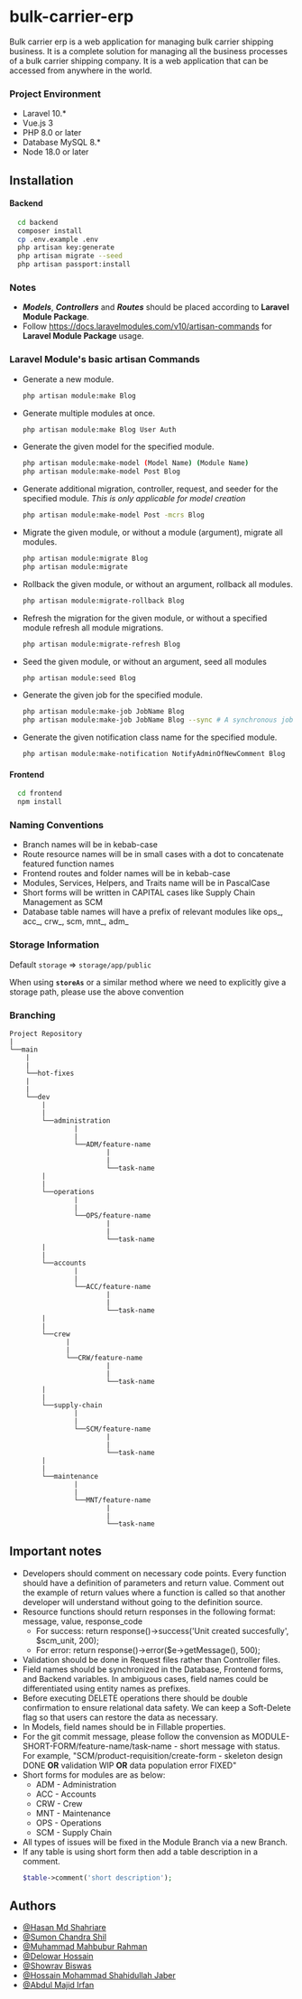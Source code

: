 # bulk-carrier-erp

Bulk carrier erp is a web application for managing bulk carrier shipping business.
It is a complete solution for managing all the business processes of a bulk carrier shipping company.
It is a web application that can be accessed from anywhere in the world.

### Project Environment

- Laravel 10.*
- Vue.js 3
- PHP 8.0 or later
- Database MySQL 8.*
- Node 18.0 or later

## Installation

#### Backend
```bash
  cd backend
  composer install
  cp .env.example .env
  php artisan key:generate
  php artisan migrate --seed
  php artisan passport:install
```
### Notes

-   **_Models_**, **_Controllers_** and **_Routes_** should be placed according to **Laravel Module Package**.
-   Follow https://docs.laravelmodules.com/v10/artisan-commands for **Laravel Module Package** usage.

### Laravel Module's basic artisan Commands
- Generate a new module.
  ```bash
  php artisan module:make Blog
  ```
- Generate multiple modules at once.
  ```bash
  php artisan module:make Blog User Auth
  ```
- Generate the given model for the specified module.
  ```bash
  php artisan module:make-model (Model Name) (Module Name)
  php artisan module:make-model Post Blog
  ```
- Generate additional migration, controller, request, and seeder for the specified module. *This is only applicable for model creation*
  ```bash
  php artisan module:make-model Post -mcrs Blog
  ```
- Migrate the given module, or without a module (argument), migrate all modules.
  ```bash
  php artisan module:migrate Blog
  php artisan module:migrate
  ```
- Rollback the given module, or without an argument, rollback all modules.
  ```bash
  php artisan module:migrate-rollback Blog
  ```
- Refresh the migration for the given module, or without a specified module refresh all module migrations.
  ```bash
  php artisan module:migrate-refresh Blog
  ```
- Seed the given module, or without an argument, seed all modules
  ```bash
  php artisan module:seed Blog
  ```
- Generate the given job for the specified module.
  ```bash
  php artisan module:make-job JobName Blog
  php artisan module:make-job JobName Blog --sync # A synchronous job class
  ```
- Generate the given notification class name for the specified module.
  ```bash
  php artisan module:make-notification NotifyAdminOfNewComment Blog
  ```

#### Frontend
```bash
  cd frontend
  npm install
```

### Naming Conventions

- Branch names will be in kebab-case 
- Route resource names will be in small cases with a dot to concatenate featured function names
- Frontend routes and folder names will be in kebab-case
- Modules, Services, Helpers, and Traits name will be in PascalCase 
- Short forms will be written in CAPITAL cases like Supply Chain Management as SCM
- Database table names will have a prefix of relevant modules like ops_, acc_, crw_, scm, mnt_, adm_


### Storage Information

Default `storage` => `storage/app/public`

When using **`storeAs`** or a similar method where we need to explicitly give a storage path, please use the above convention

### Branching

```
Project Repository
|
└──main
    |
    |
    └──hot-fixes
    |
    |
    └──dev
        |
        |
        └──administration
                |
                |
                └──ADM/feature-name  
                        |
                        |
                        └──task-name       
        |
        |
        └──operations
                |
                |
                └──OPS/feature-name
                        |
                        |
                        └──task-name
        |
        |
        └──accounts
                |
                |
                └──ACC/feature-name
                        |
                        |
                        └──task-name
        |
        |
        └──crew
              |
              |
              └──CRW/feature-name
                        |
                        |
                        └──task-name
        |
        |
        └──supply-chain
                |
                |
                └──SCM/feature-name
                        |
                        |
                        └──task-name
        |
        |
        └──maintenance
                |
                |
                └──MNT/feature-name
                        |
                        |
                        └──task-name
```
## Important notes

- Developers should comment on necessary code points. Every function should have a definition of parameters and return value. Comment out the example of return values where a function is called so that another developer will understand without going to the definition source. 
- Resource functions should return responses in the following format: message, value, response_code
    - For success: return response()->success('Unit created succesfully', $scm_unit, 200);
    - For error: return response()->error($e->getMessage(), 500);
- Validation should be done in Request files rather than Controller files.
- Field names should be synchronized in the Database, Frontend forms, and Backend variables. In ambiguous cases, field names could be differentiated using entity names as prefixes.
- Before executing DELETE operations there should be double confirmation to ensure relational data safety. We can keep a Soft-Delete flag so that users can restore the data as necessary.
- In Models, field names should be in Fillable properties.
- For the git commit message, please follow the convension as MODULE-SHORT-FORM/feature-name/task-name - short message with status. For example, "SCM/product-requisition/create-form - skeleton design DONE **OR** validation WIP **OR** data population error FIXED"
- Short forms for modules are as below:
  - ADM - Administration
  - ACC - Accounts
  - CRW - Crew
  - MNT - Maintenance
  - OPS - Operations
  - SCM - Supply Chain
- All types of issues will be fixed in the Module Branch via a new Branch.
- If any table is using short form then add a table description in a comment.
  ```php
  $table->comment('short description');

## Authors

- [@Hasan Md Shahriare](https://github.com/hasashah)
- [@Sumon Chandra Shil](https://www.github.com/sumonchandrashil)
- [@Muhammad Mahbubur Rahman](https://github.com/mahbub-magnetism)
- [@Delowar Hossain](https://www.github.com/illusionist3886)
- [@Showrav Biswas](https://github.com/Showrav-Biswas-Mtech)
- [@Hossain Mohammad Shahidullah Jaber](https://github.com/jaberWiki)
- [@Abdul Majid Irfan](https://github.com/irfan-majid)
